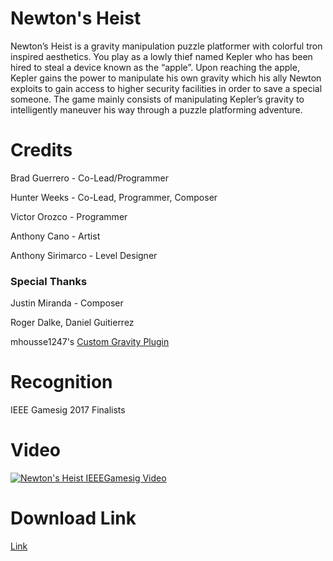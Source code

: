 # Newton's Heist
Newton’s Heist is a gravity manipulation puzzle platformer with colorful tron inspired aesthetics. You play as a lowly thief named Kepler who has been hired to steal a device known as the “apple”. Upon reaching the apple, Kepler gains the power to manipulate his own gravity which his ally Newton exploits to gain access to higher security facilities in order to save a special someone. The game mainly consists of manipulating Kepler’s gravity to intelligently maneuver his way through a puzzle platforming adventure.

# Credits
Brad Guerrero - Co-Lead/Programmer

Hunter Weeks - Co-Lead, Programmer, Composer

Victor Orozco - Programmer

Anthony Cano - Artist

Anthony Sirimarco - Level Designer

### Special Thanks
Justin Miranda - Composer

Roger Dalke, Daniel Guitierrez

mhousse1247's [Custom Gravity Plugin](https://github.com/mhousse1247/UE4-CustomGravityPlugin)

# Recognition
IEEE Gamesig 2017 Finalists

# Video
[![Newton's Heist IEEEGamesig Video](http://i.imgur.com/Xa9B2YK.jpg)](https://www.youtube.com/watch?v=5TPdz_vghWM)

# Download Link
[Link](https://www.dropbox.com/s/hi9808jl6t7g07j/NewtonsHeist.zip?dl=0)
